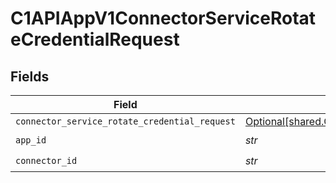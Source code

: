# C1APIAppV1ConnectorServiceRotateCredentialRequest


## Fields

| Field                                                                                                                      | Type                                                                                                                       | Required                                                                                                                   | Description                                                                                                                |
| -------------------------------------------------------------------------------------------------------------------------- | -------------------------------------------------------------------------------------------------------------------------- | -------------------------------------------------------------------------------------------------------------------------- | -------------------------------------------------------------------------------------------------------------------------- |
| `connector_service_rotate_credential_request`                                                                              | [Optional[shared.ConnectorServiceRotateCredentialRequest]](../../models/shared/connectorservicerotatecredentialrequest.md) | :heavy_minus_sign:                                                                                                         | N/A                                                                                                                        |
| `app_id`                                                                                                                   | *str*                                                                                                                      | :heavy_check_mark:                                                                                                         | N/A                                                                                                                        |
| `connector_id`                                                                                                             | *str*                                                                                                                      | :heavy_check_mark:                                                                                                         | N/A                                                                                                                        |